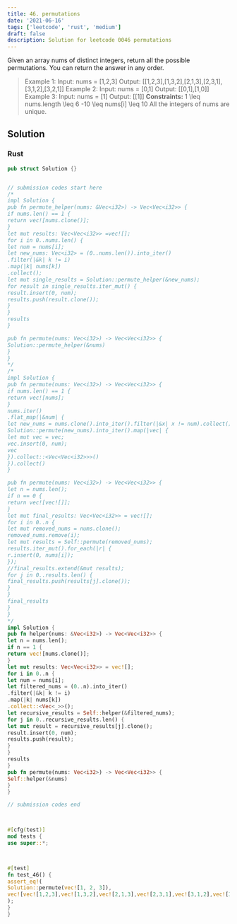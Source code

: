 ```yaml
---
title: 46. permutations
date: '2021-06-16'
tags: ['leetcode', 'rust', 'medium']
draft: false
description: Solution for leetcode 0046 permutations
---
```




Given an array nums of distinct integers, return all the possible permutations. You can return the answer in any order.



>   Example 1:
>   Input: nums <TeX>=</TeX> [1,2,3]
>   Output: [[1,2,3],[1,3,2],[2,1,3],[2,3,1],[3,1,2],[3,2,1]]
>   Example 2:
>   Input: nums <TeX>=</TeX> [0,1]
>   Output: [[0,1],[1,0]]
>   Example 3:
>   Input: nums <TeX>=</TeX> [1]
>   Output: [[1]]
**Constraints:**
>   	1 <TeX>\leq</TeX> nums.length <TeX>\leq</TeX> 6
>   	-10 <TeX>\leq</TeX> nums[i] <TeX>\leq</TeX> 10
>   	All the integers of nums are unique.


## Solution


### Rust
```rust
pub struct Solution {}


// submission codes start here
/*
impl Solution {
pub fn permute_helper(nums: &Vec<i32>) -> Vec<Vec<i32>> {
if nums.len() == 1 {
return vec![nums.clone()];
}
let mut results: Vec<Vec<i32>> =vec![];
for i in 0..nums.len() {
let num = nums[i];
let new_nums: Vec<i32> = (0..nums.len()).into_iter()
.filter(|&k| k != i)
.map(|k| nums[k])
.collect();
let mut single_results = Solution::permute_helper(&new_nums);
for result in single_results.iter_mut() {
result.insert(0, num);
results.push(result.clone());
}
}
results
}

pub fn permute(nums: Vec<i32>) -> Vec<Vec<i32>> {
Solution::permute_helper(&nums)
}
}
*/
/*
impl Solution {
pub fn permute(nums: Vec<i32>) -> Vec<Vec<i32>> {
if nums.len() == 1 {
return vec![nums];
}
nums.iter()
.flat_map(|&num| {
let new_nums = nums.clone().into_iter().filter(|&x| x != num).collect();
Solution::permute(new_nums).into_iter().map(|vec| {
let mut vec = vec;
vec.insert(0, num);
vec
}).collect::<Vec<Vec<i32>>>()
}).collect()
}

pub fn permute(nums: Vec<i32>) -> Vec<Vec<i32>> {
let n = nums.len();
if n == 0 {
return vec![vec![]];
}
let mut final_results: Vec<Vec<i32>> = vec![];
for i in 0..n {
let mut removed_nums = nums.clone();
removed_nums.remove(i);
let mut results = Self::permute(removed_nums);
results.iter_mut().for_each(|r| {
r.insert(0, nums[i]);
});
//final_results.extend(&mut results);
for j in 0..results.len() {
final_results.push(results[j].clone());
}
}
final_results
}
}
*/
impl Solution {
pub fn helper(nums: &Vec<i32>) -> Vec<Vec<i32>> {
let n = nums.len();
if n == 1 {
return vec![nums.clone()];
}
let mut results: Vec<Vec<i32>> = vec![];
for i in 0..n {
let num = nums[i];
let filtered_nums = (0..n).into_iter()
.filter(|&k| k != i)
.map(|k| nums[k])
.collect::<Vec<_>>();
let recursive_results = Self::helper(&filtered_nums);
for j in 0..recursive_results.len() {
let mut result = recursive_results[j].clone();
result.insert(0, num);
results.push(result);
}
}
results
}
pub fn permute(nums: Vec<i32>) -> Vec<Vec<i32>> {
Self::helper(&nums)
}
}

// submission codes end



#[cfg(test)]
mod tests {
use super::*;



#[test]
fn test_46() {
assert_eq!(
Solution::permute(vec![1, 2, 3]),
vec![vec![1,2,3],vec![1,3,2],vec![2,1,3],vec![2,3,1],vec![3,1,2],vec![3,2,1]]
);
}
}

```
